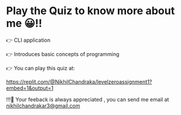 # Play the Quiz to know more about me 😀!!

👉 CLI application

👉 Introduces basic concepts of programming

👉 You can play this quiz at:

https://replit.com/@NikhilChandraka/levelzeroassignment1?embed=1&output=1

!!!💖 Your feeback is always appreciated , you can send me email at nikhilchandrakar3@gmail.com
